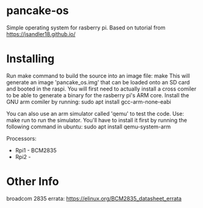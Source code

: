# pancake-os #
Simple operating system for rasberry pi. Based on tutorial from https://jsandler18.github.io/


# Installing #
Run make command to build the source into an image file:
    make
This will generate an image 'pancake_os.img' that can be loaded onto an SD card and booted in the raspi. You will first need to actually install a cross comiler to be able to generate a binary for the rasberry pi's ARM core. Install the GNU arm comiler by running:
    sudo apt install gcc-arm-none-eabi

You can also use an arm simulator called 'qemu' to test the code. Use:
    make run
to run the simulator. You'll have to install it first by running the following command in ubuntu:
    sudo apt install qemu-system-arm


Processors:
* Rpi1 - BCM2835
* Rpi2 - 


# Other Info #

broadcom 2835 errata: https://elinux.org/BCM2835_datasheet_errata